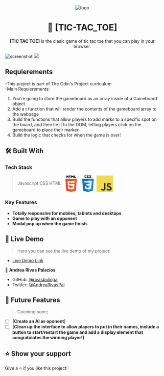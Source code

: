 

<div align="center">
  <img src="./img/cf929df3b4640fa9e3893c370d8448cf0ffe7fbf.jpg" alt="logo" width="140"  height="auto"  />
  <br/>



# 📖 [TIC-TAC_TOE] <a name="about-project"></a>


**[TIC TAC TOE]** is the clasic game of tic tac toe that you can play in your browser. 

</div>
<img src="./img/mobile-v-library.png" alt="screenshot" width="650"  height="auto">

<img src="./img/Screenshot 2023-01-15 at 11.50.31.png" width="740"  height="auto">

## Requierements ##

-This project is part of The Odin's Project curriculum
  <br/>-Main Requierements:
  1. You’re going to store the gameboard as an array inside of a Gameboard object
  2. Add a t function that will render the contents of the gameboard array to the webpage
  4. Build the functions that allow players to add marks to a specific spot on the board, and then tie it to the DOM, letting players click on the gameboard to place their marker
  5. Build the logic that checks for when the game is over!


## 🛠 Built With <a name="built-with"></a>

### Tech Stack <a name="tech-stack"></a>

> Javascript
> CSS
>HTML
<a href="https://www.w3.org/html/" target="_blank"><img align="center" src="https://raw.githubusercontent.com/devicons/devicon/master/icons/html5/html5-original-wordmark.svg" alt="html5" width="55" height="55"/></a><a href="https://www.w3schools.com/css/" target="_blank"><img align="center" src="https://raw.githubusercontent.com/devicons/devicon/master/icons/css3/css3-original-wordmark.svg" alt="css3" width="55" height="55"/></a><a href="https://developer.mozilla.org/en-US/docs/Web/JavaScript" target="_blank" rel="noreferrer"><img align="center" src="https://raw.githubusercontent.com/devicons/devicon/master/icons/javascript/javascript-original.svg" alt="javascript" width="55" height="55"/></a>

### Key Features <a name="key-features"></a>


- **Totally responsive for mobiles, tablets and desktops**
- **Game to play with an opponent**
- **Modal pop up when the game finish.**



## 🚀 Live Demo <a name="live-demo"></a>

> Here you can see the live demo of my project:

- [Live Demo Link](https://rivasbolinga.github.io/Library/)


👤 **Andrea Rivas Palacios**

- GitHub: [@rivasbolinga](https://github.com/rivasbolinga)
- Twitter: [@AndreaRivasPal](https://twitter.com/AndreaRivasPal)


## 🔭 Future Features <a name="future-features"></a>

> Cooming soon;

- [ ] **[Create an AI as oponent]**
- [ ] **[Clean up the interface to allow players to put in their names, include a button to start/restart the game and add a display element that congratulates the winning player!]**

<!-- SUPPORT -->
## ⭐️ Show your support <a name="support"></a>

<!-- > Write a message to encourage readers to support your project -->
Give a ⭐️ if you like this project!